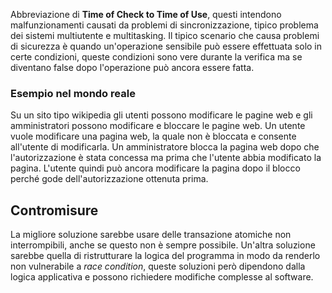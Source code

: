 Abbreviazione di __Time of Check to Time of Use__, questi intendono malfunzionamenti causati da problemi di sincronizzazione, tipico problema dei sistemi multiutente e multitasking.
Il tipico scenario che causa problemi di sicurezza è quando un'operazione sensibile può essere effettuata solo in certe condizioni, queste condizioni sono vere durante la verifica ma se diventano false dopo l'operazione può ancora essere fatta.

### Esempio nel mondo reale
Su un sito tipo wikipedia gli utenti possono modificare le pagine web e gli amministratori possono modificare e bloccare le pagine web.
Un utente vuole modificare una pagina web, la quale non è bloccata e consente all'utente di modificarla.
Un amministratore blocca la pagina web dopo che l'autorizzazione è stata concessa ma prima che l'utente abbia modificato la pagina.
L'utente quindi può ancora modificare la pagina dopo il blocco perché gode dell'autorizzazione ottenuta prima.

## Contromisure
La migliore soluzione sarebbe usare delle transazione atomiche non interrompibili, anche se questo non è sempre possibile.
Un'altra soluzione sarebbe quella di ristrutturare la logica del programma in modo da renderlo non vulnerabile a _race condition_, queste soluzioni però dipendono dalla logica applicativa e possono richiedere modifiche complesse al software.